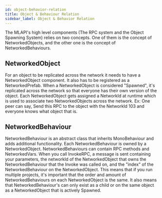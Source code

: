 ```yaml
---
id: object-behavior-relation
title: Object & Behaviour Relation
sidebar_label: Object & Behavior Relation
---
```


The MLAPI's high level components (The RPC system and the Object Spawning System) relies on two concepts. One of them is the concept of NetworkedObjects, and the other one is the concept of NetworkedBehaviours.

## NetworkedObject

For an object to be replicated across the network it needs to have a NetworkedObject component. It also has to be registered as a NetworkedPrefab. When a NetworkedObject is considered "Spawned", it's replicated across the network so that everyone has their own version of the object. Each NetworkedObject gets assigned a NetworkId at runtime which is used to associate two NetworkedObjects across the network. Ex: One peer can say, Send this RPC to the object with the NetworkId 103 and everyone knows what object that is.

## NetworkedBehaviour

NetworkedBehaviour is an abstract class that inherits MonoBehaviour and adds additional functionality. Each NetworkedBehaviour is owned by a NetworkedObject. NetworkedBehaviours can contain RPC methods and NetworkedVars. When you call InvokeRPC, a message is sent containing your parameters, the networkId of the NetworkedObject that owns the NetworkedBehaviour that the Invoke was called on, and the "index" of the NetworkedBehaviour on the NetworkedObject. This means that if you run multiple projects, it's important that the order and amount of NetworkedBehaviours on each NetworkedObject is the same. It also means that NetworkedBehaviour's can only exist as a child or on the same object as a NetworkedObject that is actively Spawned.